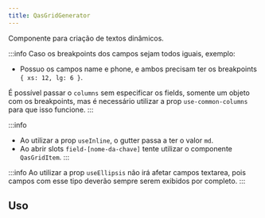 ```yaml
---
title: QasGridGenerator
---
```


Componente para criação de textos dinâmicos.

<doc-api file="grid-generator/QasGridGenerator" name="QasGridGenerator" />

:::info
Caso os breakpoints dos campos sejam todos iguais, exemplo:
- Possuo os campos name e phone, e ambos precisam ter os breakpoints `{ xs: 12, lg: 6 }`.

É possível passar o `columns` sem especificar os fields, somente um objeto com os breakpoints, mas
é necessário utilizar a prop `use-common-columns` para que isso funcione.
:::

:::info
- Ao utilizar a prop `useInline`, o gutter passa a ter o valor `md`.
- Ao abrir slots `field-[nome-da-chave]` tente utilizar o componente `QasGridItem`.
:::

:::info
Ao utilizar a prop `useEllipsis` não irá afetar campos textarea, pois campos com esse tipo deverão sempre serem exibidos
por completo.
:::

## Uso
<doc-example file="QasGridGenerator/Basic" title="Básico" />
<doc-example file="QasGridGenerator/BoxAndHeader" title="Box e header" />
<doc-example file="QasGridGenerator/ExGridCommonColumns" title="Common Columns" />
<doc-example file="QasGridGenerator/Slots" title="Slots" />
<doc-example file="QasGridGenerator/UseInline" title="Inline" />

